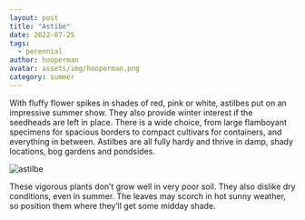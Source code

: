 ```yaml
---
layout: post
title: "Astibe"
date: 2022-07-25
tags:
  - perennial
author: hooperman
avatar: assets/img/hooperman.png
category: summer
---
```

With fluffy flower spikes in shades of red, pink or white, astilbes put on an impressive summer show. They also provide winter interest if the seedheads are left in place. There is a wide choice, from large flamboyant specimens for spacious borders to compact cultivars for containers, and everything in between. Astilbes are all fully hardy and thrive in damp, shady locations, bog gardens and pondsides.

<img class="pure-image-responsive" src="{{{site.url}}/assets/img/astilbe.jpg" alt="astilbe"/>

These vigorous plants don’t grow well in very poor soil. They also dislike dry conditions, even in summer. The leaves may scorch in hot sunny weather, so position them where they’ll get some midday shade.
